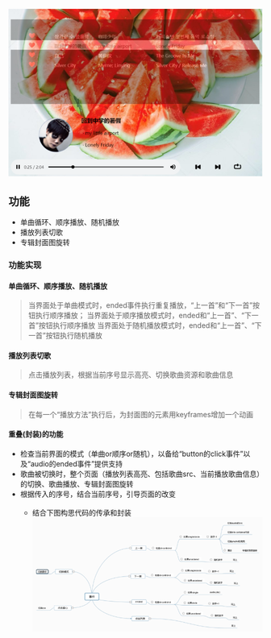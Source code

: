 ![图片没有显示吗？]( /pics/readme1.png )
## 功能
* 单曲循环、顺序播放、随机播放
* 播放列表切歌
* 专辑封面图旋转

### 功能实现
#### 单曲循环、顺序播放、随机播放
> 当界面处于单曲模式时，ended事件执行重复播放，“上一首”和“下一首”按钮执行顺序播放；
> 当界面处于顺序播放模式时，ended和“上一首”、“下一首”按钮执行顺序播放
> 当界面处于随机播放模式时，ended和“上一首”、“下一首”按钮执行随机播放
#### 播放列表切歌
> 点击播放列表，根据当前序号显示高亮、切换歌曲资源和歌曲信息
#### 专辑封面图旋转
> 在每一个“播放方法”执行后，为封面图的元素用keyframes增加一个动画
#### 重叠(封装)的功能
* 检查当前界面的模式（单曲or顺序or随机），以备给“button的click事件”以及“audio的ended事件”提供支持<br>
* 歌曲被切换时，整个页面（播放列表高亮、包括歌曲src、当前播放歌曲信息）的切换、歌曲播放、专辑封面图旋转<br>
* 根据传入的序号，结合当前序号，引导页面的改变<br><br>
    * 结合下图构思代码的传承和封装
![图片没有显示吗？]( /pics/readme2.png )
